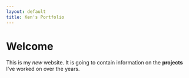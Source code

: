 ```yaml
---
layout: default
title: Ken's Portfolio
---
```


# Welcome

This is my _new_ website. It is going to contain information on the **projects** I've worked on over the years.
